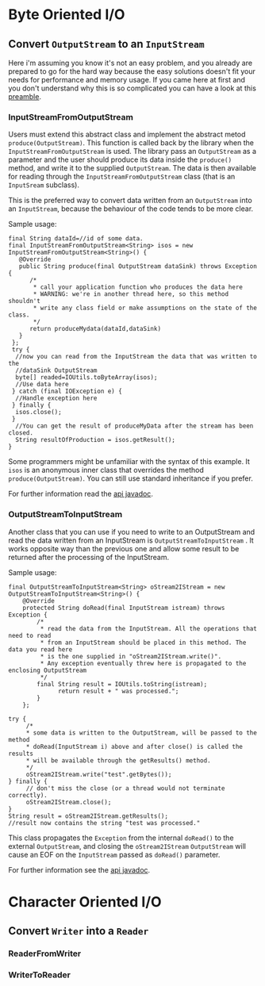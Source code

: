 # Byte Oriented I/O #

## Convert `OutputStream` to an `InputStream` ##
Here i'm assuming you know it's not an easy problem, and you already are prepared to go for the hard way because the easy solutions doesn't fit your needs for performance and memory usage. If you came here at first and you don't understand why this is so complicated you can have a look at this [preamble](ConvertOutputStreamInputStream.md).

### InputStreamFromOutputStream ###

Users must extend this abstract class and implement the abstract metod `produce(OutputStream)`.
This function is called back by the library when the `InputStreamFromOutputStream` is used. The library pass an `OutputStream` as a parameter and the user should produce its data inside the `produce()` method, and write it to the supplied `OutputStream`. The data is then available for reading through the `InputStreamFromOutputStream` class (that is an `InputSream` subclass).

This is the preferred way to convert data written from an `OutputStream` into an `InputStream`, because the behaviour of the code tends to be more clear.

Sample usage:

```
final String dataId=//id of some data.
final InputStreamFromOutputStream<String> isos = new InputStreamFromOutputStream<String>() {
   @Override
   public String produce(final OutputStream dataSink) throws Exception {
      /*
       * call your application function who produces the data here
       * WARNING: we're in another thread here, so this method shouldn't 
       * write any class field or make assumptions on the state of the class. 
       */
      return produceMydata(dataId,dataSink)
   }
 };
 try {
  //now you can read from the InputStream the data that was written to the 
  //dataSink OutputStream
  byte[] readed=IOUtils.toByteArray(isos);
  //Use data here
 } catch (final IOException e) {
  //Handle exception here
 } finally {
  isos.close();
 }
  //You can get the result of produceMyData after the stream has been closed.
  String resultOfProduction = isos.getResult();
}
```

Some programmers might be unfamiliar with the syntax of this example. It `isos` is an anonymous inner class that overrides the method `produce(OutputStream)`. You can still use standard inheritance if you prefer.

For further information read the [api javadoc](http://jsignature.sourceforge.net/io-tools/easystream/apidocs/com/gc/iotools/stream/is/InputStreamFromOutputStream.html).

### OutputStreamToInputStream ###
Another class that you can use if you need to write to an OutputStream and read the data written from an InputStream is `OutputStreamToInputStream` . It works opposite way than the previous one and allow some result to be returned after the processing of the InputStream.

Sample usage:
```
final OutputStreamToInputStream<String> oStream2IStream = new OutputStreamToInputStream<String>() {
    @Override
    protected String doRead(final InputStream istream) throws Exception {
        /*
         * read the data from the InputStream. All the operations that need to read 
         * from an InputStream should be placed in this method. The data you read here
         * is the one supplied in "oStream2IStream.write()". 
         * Any exception eventually threw here is propagated to the enclosing OutputStream
         */
        final String result = IOUtils.toString(istream);
              return result + " was processed.";
        }
    };

try {   
     /*
     * some data is written to the OutputStream, will be passed to the method
     * doRead(InputStream i) above and after close() is called the results 
     * will be available through the getResults() method.
     */
     oStream2IStream.write("test".getBytes());
} finally {
     // don't miss the close (or a thread would not terminate correctly).
     oStream2IStream.close();
}
String result = oStream2IStream.getResults();
//result now contains the string "test was processed."
```

This class propagates the `Exception` from the internal `doRead()` to the external `OutputStream`, and closing the `oStream2IStream` `OutputStream` will cause an EOF on the `InputStream` passed as `doRead()` parameter.

For further information see the [api javadoc](http://jsignature.sourceforge.net/io-tools/easystream/apidocs/com/gc/iotools/stream/os/OutputStreamToInputStream.html).

# Character Oriented I/O #

## Convert `Writer` into a `Reader` ##


### ReaderFromWriter ###

### WriterToReader ###